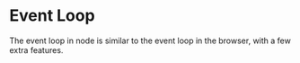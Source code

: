 # Event Loop

The event loop in node is similar to the event loop in the browser, with a few extra features.
